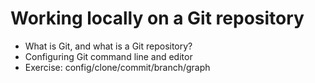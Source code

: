 # Working locally on a Git repository

- What is Git, and what is a Git repository?
- Configuring Git command line and editor
- Exercise: config/clone/commit/branch/graph
